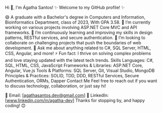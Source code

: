 Hi 👋, I'm Ágatha Santos!
✨ Welcome to my GitHub profile! ✨

😄 A graduate with a Bachelor's degree in Computers and Information, Bioinformatics Department, class of 2023, With GPA 3.58.
🔭 I’m currently working on various projects involving ASP.NET Core MVC and API frameworks.
🌱 I’m continuously learning and improving my skills in design patterns, RESTful services, and secure authentication.
👯 I’m looking to collaborate on challenging projects that push the boundaries of web development.
💬 Ask me about anything related to C#, SQL Server, HTML, CSS, Angular, and more!
⚡ Fun fact: I thrive on solving complex problems and love staying updated with the latest tech trends.
Skills
Languages: C#, SQL, HTML, CSS, JavaScript
Frameworks & Libraries: ASP.NET Core, Angular, Vue.js
Tools & Platforms: SQL Server, Git, Visual Studio, MongoDB
Principles & Practices: SOLID, TDD, DDD, RESTful Services, Secure Authentication, ORMs, Dapper
Contact Me
Feel free to reach out if you want to discuss technology, collaboration, or just say hi!

📧 Email: [agathasantos.dev@gmail.com]
💼 LinkedIn: [www.linkedin.com/in/agatha-dev]
Thanks for stopping by, and happy coding! 😊
